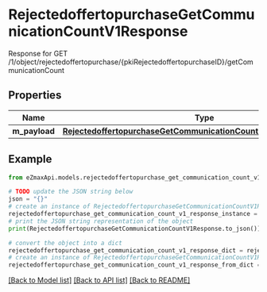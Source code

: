 # RejectedoffertopurchaseGetCommunicationCountV1Response

Response for GET /1/object/rejectedoffertopurchase/{pkiRejectedoffertopurchaseID}/getCommunicationCount

## Properties

Name | Type | Description | Notes
------------ | ------------- | ------------- | -------------
**m_payload** | [**RejectedoffertopurchaseGetCommunicationCountV1ResponseMPayload**](RejectedoffertopurchaseGetCommunicationCountV1ResponseMPayload.md) |  | 

## Example

```python
from eZmaxApi.models.rejectedoffertopurchase_get_communication_count_v1_response import RejectedoffertopurchaseGetCommunicationCountV1Response

# TODO update the JSON string below
json = "{}"
# create an instance of RejectedoffertopurchaseGetCommunicationCountV1Response from a JSON string
rejectedoffertopurchase_get_communication_count_v1_response_instance = RejectedoffertopurchaseGetCommunicationCountV1Response.from_json(json)
# print the JSON string representation of the object
print(RejectedoffertopurchaseGetCommunicationCountV1Response.to_json())

# convert the object into a dict
rejectedoffertopurchase_get_communication_count_v1_response_dict = rejectedoffertopurchase_get_communication_count_v1_response_instance.to_dict()
# create an instance of RejectedoffertopurchaseGetCommunicationCountV1Response from a dict
rejectedoffertopurchase_get_communication_count_v1_response_from_dict = RejectedoffertopurchaseGetCommunicationCountV1Response.from_dict(rejectedoffertopurchase_get_communication_count_v1_response_dict)
```
[[Back to Model list]](../README.md#documentation-for-models) [[Back to API list]](../README.md#documentation-for-api-endpoints) [[Back to README]](../README.md)


